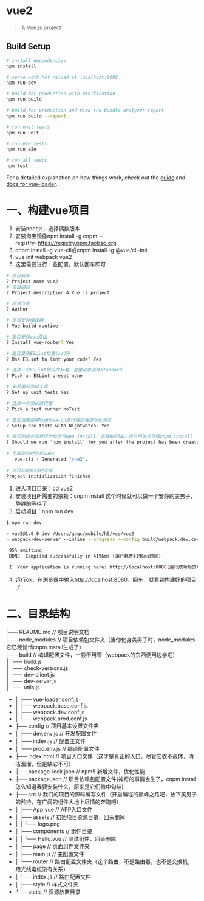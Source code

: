 # vue2

> A Vue.js project

## Build Setup

``` bash
# install dependencies
npm install

# serve with hot reload at localhost:8080
npm run dev

# build for production with minification
npm run build

# build for production and view the bundle analyzer report
npm run build --report

# run unit tests
npm run unit

# run e2e tests
npm run e2e

# run all tests
npm test
```

For a detailed explanation on how things work, check out the [guide](http://vuejs-templates.github.io/webpack/) and [docs for vue-loader](http://vuejs.github.io/vue-loader).

# 一、构建vue项目
1. 安装nodejs，选择偶数版本
2. 安装淘宝镜像npm install -g cnpm --registry=https://registry.npm.taobao.org
3. cnpm install -g vue-cli或cnpm install -g @vue/cli-init
4. vue init webpack vue2
5. 这里需要进行一些配置，默认回车即可
``` bash
# 项目名字
? Project name vue2  
# 项目描述
? Project description A Vue.js project  

# 项目作者
? Author    

# 是否安装编译器
? Vue build runtime 

# 是否安装vue路由
? Install vue-router? Yes 

# 是否使用ESLint检查js代码
? Use ESLint to lint your code? Yes 

# 选择一个ESLint预设的标准，这里可以选择standard
? Pick an ESLint preset none   

# 安装单元测试工具
? Set up unit tests Yes 

# 选择一个测试运行者
? Pick a test runner noTest 

# 是否设置使用Nightwatch进行端到端自动化测试
? Setup e2e tests with Nightwatch? Yes 

# 是否创建完项目后为你运行npm install，选择no回车，自己用淘宝镜像cnpm install
? Should we run `npm install` for you after the project has been created? (recommended) no 
​
# 手脚架已经生成vue2
   vue-cli · Generated "vue2".    
​
# 项目初始化已经完成
Project initialization finished!
```

1. 进入项目目录：cd vue2
2. 安装项目所需要的依赖：cnpm install 这个时候就可以做一个安静的美男子，静静的等待了
3. 启动项目：npm run dev

``` bash
$ npm run dev

> vue2@1.0.0 dev /Users/gagc/mobile/h5/vue/vue2
> webpack-dev-server --inline --progress --config build/webpack.dev.conf.js

 95% emitting                                                                 b      
 DONE  Compiled successfully in 4196ms (运行耗费4196ms时间)                                 17:07:26

 I  Your application is running here: http://localhost:8080(运行成功后的项目请求地址)
```
 
4. 运行ok，在浏览器中输入http://localhost:8080，回车，就看到构建好的项目了

# 二、目录结构
├── README.md                       // 项目说明文档  
├── node_modules                    // 项目依赖包文件夹（当你化身美男子时，node_modules它已经悄悄cnpm install生成了）   
├── build                           // 编译配置文件，一般不用管（webpack的东西便用边学吧）   
│   ├── build.js   
│   ├── check-versions.js   
│   ├── dev-client.js   
│   ├── dev-server.js   
│   ├── utils.js
* │   ├── vue-loader.conf.js
* │   ├── webpack.base.conf.js
* │   ├── webpack.dev.conf.js
* │   └── webpack.prod.conf.js
* ├── config                          // 项目基本设置文件夹
* │   ├── dev.env.js              // 开发配置文件
* │   ├── index.js                    // 配置主文件
* │   └── prod.env.js             // 编译配置文件
* ├── index.html                      // 项目入口文件（这才是真正的入口，尽管它衣不蔽体，清洁溜溜，但是缺它不可）
* ├── package-lock.json           // npm5 新增文件，优化性能
* ├── package.json                    // 项目依赖包配置文件(神奇的事情发生了，cnpm install怎么知道我要安装什么，原来是它们暗中勾结)
* ├── src                             // 我们的项目的源码编写文件（开启编程的巅峰之路吧，放下美男子的矜持，在广阔的组件大地上尽情的奔跑吧）
* │   ├── App.vue                 // APP入口文件
* │   ├── assets                      // 初始项目资源目录，回头删掉
* │   │   └── logo.png
* │   ├── components              // 组件目录
* │   │   └── Hello.vue           // 测试组件，回头删除
* │   ├── page                    // 页面组件文件夹
* │   ├── main.js                 // 主配置文件
* │   └── router                      // 路由配置文件夹（这个路由，不是路由器，也不是交换机，跟光线电缆没有关系）
* │       └── index.js            // 路由配置文件
* │   ├── style                   // 样式文件夹
* └── static                          // 资源放置目录